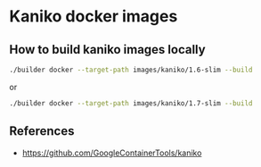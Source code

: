 # Kaniko docker images

## How to build kaniko images locally

```sh
./builder docker --target-path images/kaniko/1.6-slim --build
```
or
```sh
./builder docker --target-path images/kaniko/1.7-slim --build
```

## References

- https://github.com/GoogleContainerTools/kaniko
